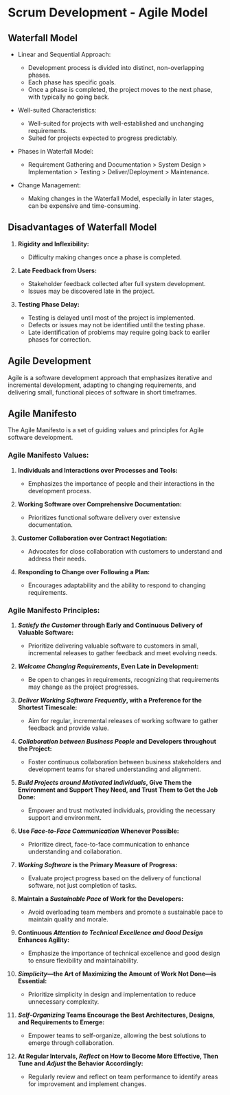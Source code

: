 # Scrum Development - Agile Model

## Waterfall Model

- Linear and Sequential Approach:
  - Development process is divided into distinct, non-overlapping phases.
  - Each phase has specific goals.
  - Once a phase is completed, the project moves to the next phase, with typically no going back.

- Well-suited Characteristics:
  - Well-suited for projects with well-established and unchanging requirements.
  - Suited for projects expected to progress predictably.

- Phases in Waterfall Model:
  - Requirement Gathering and Documentation > System Design > Implementation > Testing > Deliver/Deployment > Maintenance.

- Change Management:
  - Making changes in the Waterfall Model, especially in later stages, can be expensive and time-consuming.

## Disadvantages of Waterfall Model

1. **Rigidity and Inflexibility:**
   - Difficulty making changes once a phase is completed.

2. **Late Feedback from Users:**
   - Stakeholder feedback collected after full system development.
   - Issues may be discovered late in the project.

3. **Testing Phase Delay:**
   - Testing is delayed until most of the project is implemented.
   - Defects or issues may not be identified until the testing phase.
   - Late identification of problems may require going back to earlier phases for correction.

## Agile Development

Agile is a software development approach that emphasizes iterative and incremental development, adapting to changing requirements, and delivering small, functional pieces of software in short timeframes.

## Agile Manifesto

The Agile Manifesto is a set of guiding values and principles for Agile software development.

### Agile Manifesto Values:

1. **Individuals and Interactions over Processes and Tools:**
   - Emphasizes the importance of people and their interactions in the development process.

2. **Working Software over Comprehensive Documentation:**
   - Prioritizes functional software delivery over extensive documentation.

3. **Customer Collaboration over Contract Negotiation:**
   - Advocates for close collaboration with customers to understand and address their needs.

4. **Responding to Change over Following a Plan:**
   - Encourages adaptability and the ability to respond to changing requirements.

### Agile Manifesto Principles:

1. **_Satisfy the Customer_ through Early and Continuous Delivery of Valuable Software:**
   - Prioritize delivering valuable software to customers in small, incremental releases to gather feedback and meet evolving needs.

2. **_Welcome Changing Requirements_, Even Late in Development:**
   - Be open to changes in requirements, recognizing that requirements may change as the project progresses.

3. **_Deliver Working Software Frequently_, with a Preference for the Shortest Timescale:**
   - Aim for regular, incremental releases of working software to gather feedback and provide value.

4. **_Collaboration between Business People_ and Developers throughout the Project:**
   - Foster continuous collaboration between business stakeholders and development teams for shared understanding and alignment.

5. **_Build Projects around Motivated Individuals_, Give Them the Environment and Support They Need, and Trust Them to Get the Job Done:**
   - Empower and trust motivated individuals, providing the necessary support and environment.

6. **Use _Face-to-Face Communication_ Whenever Possible:**
   - Prioritize direct, face-to-face communication to enhance understanding and collaboration.

7. **_Working Software_ is the Primary Measure of Progress:**
   - Evaluate project progress based on the delivery of functional software, not just completion of tasks.

8. **Maintain a _Sustainable Pace_ of Work for the Developers:**
   - Avoid overloading team members and promote a sustainable pace to maintain quality and morale.

9. **Continuous _Attention to Technical Excellence and Good Design_ Enhances Agility:**
   - Emphasize the importance of technical excellence and good design to ensure flexibility and maintainability.

10. **_Simplicity_—the Art of Maximizing the Amount of Work Not Done—is Essential:**
    - Prioritize simplicity in design and implementation to reduce unnecessary complexity.

11. **_Self-Organizing_ Teams Encourage the Best Architectures, Designs, and Requirements to Emerge:**
    - Empower teams to self-organize, allowing the best solutions to emerge through collaboration.

12. **At Regular Intervals, _Reflect_ on How to Become More Effective, Then Tune and _Adjust_ the Behavior Accordingly:**
    - Regularly review and reflect on team performance to identify areas for improvement and implement changes.